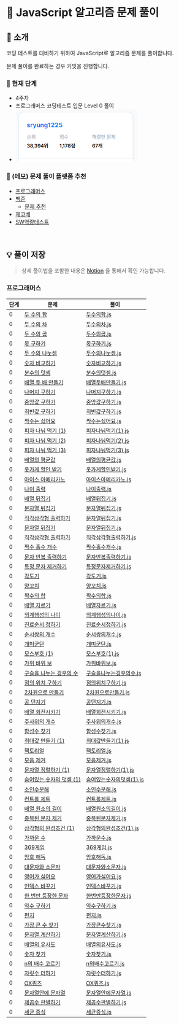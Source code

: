 # 🤮 JavaScript 알고리즘 문제 풀이

## 👋 소개

코딩 테스트를 대비하기 위하여 JavaScript로 알고리즘 문제를 풀이합니다.

문제 풀이를 완료하는 경우 커밋을 진행합니다.

### 🌱 현재 단계
- 4주차
- 프로그래머스 코딩테스트 입문 Level 0 풀이
- ![프로그래머스 현재 상태](./assets/status_programmers.PNG)

### 🎒 (메모) 문제 풀이 플랫폼 추천
- [프로그래머스](https://programmers.co.kr/)
- [백준](https://www.acmicpc.net/step)
  - [문제 추천](https://devjeong.com/algorithm/algorithm-1/#코딩-테스트-대비-백준-문제-추천)
- [제코베](https://paullab.co.kr/codefestival.html)
- [SW역량테스트](https://swexpertacademy.com/main/capacityTest/main.do)

<br>

## 💡 풀이 저장

> 상세 풀이법을 포함한 내용은 [Notion](https://eve1225.notion.site/7d0a802bb0da46fda1dec663bd41efb9?v=4bda3b722aab427d90e1a3fcc6facf2c) 을 통해서 확인 가능합니다.

### 프로그래머스
| 단계 | 문제 | 풀이 |
| ---- | ------- | ------- |
| 0 | [두 수의 합](https://school.programmers.co.kr/learn/courses/30/lessons/120802) | [두수의합.js](./Level0/두수의합.js)
| 0 | [두 수의 차](https://school.programmers.co.kr/learn/courses/30/lessons/120803) | [두수의차.js](./Level0/두수의차.js)
| 0 | [두 수의 곱](https://school.programmers.co.kr/learn/courses/30/lessons/120804) | [두수의곱.js](./Level0/두수의곱.js)
| 0 | [몫 구하기](https://school.programmers.co.kr/learn/courses/30/lessons/120805) | [몫구하기.js](./Level0/몫구하기.js)
| 0 | [두 수의 나눗셈](https://school.programmers.co.kr/learn/courses/30/lessons/120806) | [두수의나눗셈.js](./Level0/두수의나눗셈.js)
| 0 | [숫자 비교하기](https://school.programmers.co.kr/learn/courses/30/lessons/120807) | [숫자비교하기.js](./Level0/숫자비교하기.js)
| 0 | [분수의 덧셈](https://school.programmers.co.kr/learn/courses/30/lessons/120808) | [분수의덧셈.js](./Level0/분수의덧셈.js)
| 0 | [배열 두 배 만들기](https://school.programmers.co.kr/learn/courses/30/lessons/120809) | [배열두배만들기.js](./Level0/배열두배만들기.js)
| 0 | [나머지 구하기](https://school.programmers.co.kr/learn/courses/30/lessons/120810) | [나머지구하기.js](./Level0/나머지구하기.js)
| 0 | [중앙값 구하기](https://school.programmers.co.kr/learn/courses/30/lessons/120811) | [중앙값구하기.js](./Level0/중앙값구하기.js)
| 0 | [최빈값 구하기](https://school.programmers.co.kr/learn/courses/30/lessons/120812) | [최빈값구하기.js](./Level0/최빈값구하기.js)
| 0 | [짝수는 싫어요](https://school.programmers.co.kr/learn/courses/30/lessons/120813) | [짝수는싫어요.js](./Level0/짝수는싫어요.js)
| 0 | [피자 나눠 먹기 (1)](https://school.programmers.co.kr/learn/courses/30/lessons/120814) | [피자나눠먹기(1).js](./Level0/피자나눠먹기(1).js)
| 0 | [피자 나눠 먹기 (2)](https://school.programmers.co.kr/learn/courses/30/lessons/120815) | [피자나눠먹기(2).js](./Level0/피자나눠먹기(2).js)
| 0 | [피자 나눠 먹기 (3)](https://school.programmers.co.kr/learn/courses/30/lessons/120816) | [피자나눠먹기(3).js](./Level0/피자나눠먹기(3).js)
| 0 | [배열의 평균값](https://school.programmers.co.kr/learn/courses/30/lessons/120817) | [배열의평균값.js](./Level0/배열의평균값.js)
| 0 | [옷가게 할인 받기](https://school.programmers.co.kr/learn/courses/30/lessons/120818) | [옷가게할인받기.js](./Level0/옷가게할인받기.js)
| 0 | [아이스 아메리카노](https://school.programmers.co.kr/learn/courses/30/lessons/120819) | [아이스아메리카노.js](./Level0/아이스아메리카노.js)
| 0 | [나이 출력](https://school.programmers.co.kr/learn/courses/30/lessons/120820) | [나이출력.js](./Level0/나이출력.js)
| 0 | [배열 뒤집기](https://school.programmers.co.kr/learn/courses/30/lessons/120821) | [배열뒤집기.js](./Level0/배열뒤집기.js)
| 0 | [문자열 뒤집기](https://school.programmers.co.kr/learn/courses/30/lessons/120822) | [문자열뒤집기.js](./Level0/문자열뒤집기.js)
| 0 | [직각삼각형 출력하기](https://school.programmers.co.kr/learn/courses/30/lessons/120822) | [문자열뒤집기.js](./Level0/문자열뒤집기.js)
| 0 | [문자열 뒤집기](https://school.programmers.co.kr/learn/courses/30/lessons/120822) | [문자열뒤집기.js](./Level0/문자열뒤집기.js)
| 0 | [직각삼각형 출력하기](https://school.programmers.co.kr/learn/courses/30/lessons/120823) | [직각삼각형출력하기.js](./Level0/직각삼각형출력하기.js)
| 0 | [짝수 홀수 개수](https://school.programmers.co.kr/learn/courses/30/lessons/120824) | [짝수홀수개수.js](./Level0/짝수홀수개수.js)
| 0 | [문자 반복 출력하기](https://school.programmers.co.kr/learn/courses/30/lessons/120825) | [문자반복출력하기.js](./Level0/문자반복출력하기.js)
| 0 | [특정 문자 제거하기](https://school.programmers.co.kr/learn/courses/30/lessons/120826) | [특정문자제거하기.js](./Level0/특정문자제거하기.js)
| 0 | [각도기](https://school.programmers.co.kr/learn/courses/30/lessons/120829) | [각도기.js](./Level0/각도기.js)
| 0 | [양꼬치](https://school.programmers.co.kr/learn/courses/30/lessons/120830) | [양꼬치.js](./Level0/양꼬치.js)
| 0 | [짝수의 합](https://school.programmers.co.kr/learn/courses/30/lessons/120831) | [짝수의합.js](./Level0/짝수의합.js)
| 0 | [배열 자르기](https://school.programmers.co.kr/learn/courses/30/lessons/120833) | [배열자르기.js](./Level0/배열자르기.js)
| 0 | [외계행성의 나이](https://school.programmers.co.kr/learn/courses/30/lessons/120834) | [외계행성의나이.js](./Level0/외계행성의나이.js)
| 0 | [진료순서 정하기](https://school.programmers.co.kr/learn/courses/30/lessons/120835) | [진료순서정하기.js](./Level0/진료순서정하기.js)
| 0 | [순서쌍의 개수](https://school.programmers.co.kr/learn/courses/30/lessons/120836) | [순서쌍의개수.js](./Level0/순서쌍의개수.js)
| 0 | [개미군단](https://school.programmers.co.kr/learn/courses/30/lessons/120837) | [개미군단.js](./Level0/개미군단.js)
| 0 | [모스부호 (1)](https://school.programmers.co.kr/learn/courses/30/lessons/120838) | [모스부호(1).js](./Level0/모스부호(1).js)
| 0 | [가위 바위 보](https://school.programmers.co.kr/learn/courses/30/lessons/120839) | [가위바위보.js](./Level0/가위바위보.js)
| 0 | [구슬을 나누는 경우의 수](https://school.programmers.co.kr/learn/courses/30/lessons/120840) | [구슬을나누는경우의수.js](./Level0/구슬을나누는경우의수.js)
| 0 | [점의 위치 구하기](https://school.programmers.co.kr/learn/courses/30/lessons/120841) | [점의위치구하기.js](./Level0/점의위치구하기.js)
| 0 | [2차원으로 만들기](https://school.programmers.co.kr/learn/courses/30/lessons/120842) | [2차원으로만들기.js](./Level0/2차원으로만들기.js)
| 0 | [공 던지기](https://school.programmers.co.kr/learn/courses/30/lessons/120843) | [공던지기.js](./Level0/공던지기.js)
| 0 | [배열 회전시키기](https://school.programmers.co.kr/learn/courses/30/lessons/120844) | [배열회전시키기.js](./Level0/배열회전시키기.js)
| 0 | [주사위의 개수](https://school.programmers.co.kr/learn/courses/30/lessons/120845) | [주사위의개수.js](./Level0/주사위의개수.js)
| 0 | [합성수 찾기](https://school.programmers.co.kr/learn/courses/30/lessons/120846) | [합성수찾기.js](./Level0/합성수찾기.js)
| 0 | [최대값 만들기 (1)](https://school.programmers.co.kr/learn/courses/30/lessons/120847) | [최대값만들기(1).js](./Level0/최대값만들기(1).js)
| 0 | [팩토리얼](https://school.programmers.co.kr/learn/courses/30/lessons/120848) | [팩토리얼.js](./Level0/팩토리얼.js)
| 0 | [모음 제거](https://school.programmers.co.kr/learn/courses/30/lessons/120849) | [모음제거.js](./Level0/모음제거.js)
| 0 | [문자열 정렬하기 (1)](https://school.programmers.co.kr/learn/courses/30/lessons/120850) | [문자열정렬하기(1).js](./Level0/문자열정렬하기(1).js)
| 0 | [숨어있는 숫자의 덧셈 (1)](https://school.programmers.co.kr/learn/courses/30/lessons/120851) | [숨어있는숫자의덧셈(1).js](./Level0/숨어있는숫자의덧셈(1).js)
| 0 | [소인수분해](https://school.programmers.co.kr/learn/courses/30/lessons/120852) | [소인수분해.js](./Level0/소인수분해.js)
| 0 | [컨트롤 제트](https://school.programmers.co.kr/learn/courses/30/lessons/120853) | [컨트롤제트.js](./Level0/컨트롤제트.js)
| 0 | [배열 원소의 길이](https://school.programmers.co.kr/learn/courses/30/lessons/120854) | [배열원소의길이.js](./Level0/배열원소의길이.js)
| 0 | [중복된 문자 제거](https://school.programmers.co.kr/learn/courses/30/lessons/120888) | [중복된문자제거.js](./Level0/중복된문자제거.js)
| 0 | [삼각형의 완성조건 (1)](https://school.programmers.co.kr/learn/courses/30/lessons/120889) | [삼각형의완성조건(1).js](./Level0/삼각형의완성조건(1).js)
| 0 | [가까운 수](https://school.programmers.co.kr/learn/courses/30/lessons/120890) | [가까운수.js](./Level0/가까운수.js)
| 0 | [369게임](https://school.programmers.co.kr/learn/courses/30/lessons/120891) | [369게임.js](./Level0/369게임.js)
| 0 | [암호 해독](https://school.programmers.co.kr/learn/courses/30/lessons/120892) | [암호해독.js](./Level0/암호해독.js)
| 0 | [대문자와 소문자](https://school.programmers.co.kr/learn/courses/30/lessons/120893) | [대문자와소문자.js](./Level0/대문자와소문자.js)
| 0 | [영어가 싫어요](https://school.programmers.co.kr/learn/courses/30/lessons/120894) | [영어가싫어요.js](./Level0/영어가싫어요.js)
| 0 | [인덱스 바꾸기](https://school.programmers.co.kr/learn/courses/30/lessons/120895) | [인덱스바꾸기.js](./Level0/인덱스바꾸기.js)
| 0 | [한 번만 등장한 문자](https://school.programmers.co.kr/learn/courses/30/lessons/120896) | [한번만등장한문자.js](./Level0/한번만등장한문자.js)
| 0 | [약수 구하기](https://school.programmers.co.kr/learn/courses/30/lessons/120897) | [약수구하기.js](./Level0/약수구하기.js)
| 0 | [편지](https://school.programmers.co.kr/learn/courses/30/lessons/120898) | [편지.js](./Level0/편지.js)
| 0 | [가장 큰 수 찾기](https://school.programmers.co.kr/learn/courses/30/lessons/120899) | [가장큰수찾기.js](./Level0/가장큰수찾기.js)
| 0 | [문자열 계산하기](https://school.programmers.co.kr/learn/courses/30/lessons/120902) | [문자열계산하기.js](./Level0/문자열계산하기.js)
| 0 | [배열의 유사도](https://school.programmers.co.kr/learn/courses/30/lessons/120903) | [배열의유사도.js](./Level0/배열의유사도.js)
| 0 | [숫자 찾기](https://school.programmers.co.kr/learn/courses/30/lessons/120904) | [숫자찾기.js](./Level0/숫자찾기.js)
| 0 | [n의 배수 고르기](https://school.programmers.co.kr/learn/courses/30/lessons/120905) | [n의배수고르기.js](./Level0/n의배수고르기.js)
| 0 | [자릿수 더하기](https://school.programmers.co.kr/learn/courses/30/lessons/120906) | [자릿수더하기.js](./Level0/자릿수더하기.js)
| 0 | [OX퀴즈](https://school.programmers.co.kr/learn/courses/30/lessons/120907) | [OX퀴즈.js](./Level0/OX퀴즈.js)
| 0 | [문자열안에 문자열](https://school.programmers.co.kr/learn/courses/30/lessons/120908) | [문자열안에문자열.js](./Level0/문자열안에문자열.js)
| 0 | [제곱수 판별하기](https://school.programmers.co.kr/learn/courses/30/lessons/120909) | [제곱수판별하기.js](./Level0/제곱수판별하기.js)
| 0 | [세균 증식](https://school.programmers.co.kr/learn/courses/30/lessons/120910) | [세균증식.js](./Level0/세균증식.js)